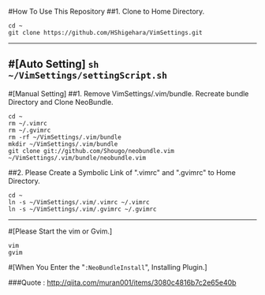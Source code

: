 #How To Use This Repository
##1. Clone to Home Directory.
```
cd ~
git clone https://github.com/HShigehara/VimSettings.git
```
---
#[Auto Setting]
`sh ~/VimSettings/settingScript.sh`
---
#[Manual Setting]
##1. Remove VimSettings/.vim/bundle. Recreate bundle Directory and Clone NeoBundle.
```
cd ~
rm ~/.vimrc
rm ~/.gvimrc
rm -rf ~/VimSettings/.vim/bundle
mkdir ~/VimSettings/.vim/bundle
git clone git://github.com/Shougo/neobundle.vim ~/VimSettings/.vim/bundle/neobundle.vim
```
##2. Please Create a Symbolic Link of ".vimrc" and ".gvimrc" to Home Directory.
```
cd ~
ln -s ~/VimSettings/.vim/.vimrc ~/.vimrc
ln -s ~/VimSettings/.vim/.gvimrc ~/.gvimrc
```
---
#[Please Start the vim or Gvim.]
```
vim
gvim
```
#[When You Enter the "`:NeoBundleInstall`", Installing Plugin.]

###Quote : http://qiita.com/muran001/items/3080c4816b7c2e65e40b